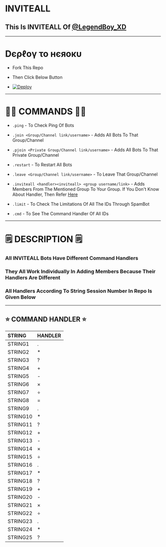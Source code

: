 # INVITEALL
<p>
<h2> This Is INVITEALL Of <a href="https://telegram.me/LegendBot_XD">@LegendBoy_XD</a></h2>
</p>

------
# Dєρℓογ το нєяοκυ

- Fork This Repo

- Then Click Below Button

- [![Deploy](https://www.herokucdn.com/deploy/button.svg)](https://heroku.com/deploy)

--------
# 👨‍💻 COMMANDS 👨‍💻

- `.ping` - To Check Ping Of Bots

- `.join <Group/Channel link/username>` - Adds All Bots To That Group/Channel

- `.pjoin <Private Group/Channel link/username>` - Adds All Bots To That Private Group/Channel

- `.restart` - To Restart All Bots

- `.leave <Group/Channel link/username>` - To Leave That Group/Channel

- `.inviteall <handler><inviteall> <group username/link>` - Adds Members From The Mentioned Group To Your Group. If You Don't Know About Handler, Then Refer [Here](https://github.com/LEGEND-AI/INVITEALL/#-command-handler-)

- `.limit` - To Check The Limitations Of All The IDs Through SpamBot

- `.cmd` - To See The Command Handler Of All IDs
------------
# 🗒️ DESCRIPTION 🗒️

### All INVITEALL Bots Have Different Command Handlers
### They All Work Individually In Adding Members Because Their Handlers Are Different
### All Handlers According To String Session Number In Repo Is Given Below

-------
## ⭐ COMMAND HANDLER ⭐

STRING | HANDLER
:--- | :----
STRING1 | .
STRING2 | *
STRING3 | ?
STRING4 | +
STRING5 | -
STRING6 | ×
STRING7 | ÷
STRING8 | =
STRING9 | .
STRING10 | *
STRING11 | ?
STRING12 | +
STRING13 | -
STRING14 | ×
STRING15 | ÷
STRING16 | .
STRING17 | *
STRING18 | ?
STRING19 | +
STRING20 | -
STRING21 | ×
STRING22 | ÷
STRING23 | .
STRING24 | *
STRING25 | ?
